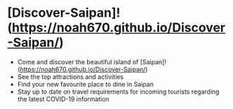 # [Discover-Saipan]!(https://noah670.github.io/Discover-Saipan/)

- Come and discover the beautiful island of [Saipan]!(https://noah670.github.io/Discover-Saipan/)
- See the top attractions and activities 
- Find your new favourite place to dine in Saipan
- Stay up to date on travel requirements for incoming tourists regarding the latest COVID-19 information
